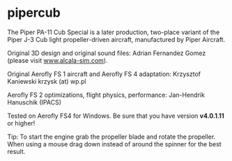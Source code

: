 # pipercub
The Piper PA-11 Cub Special is a later production, two-place variant of the Piper J-3 Cub light propeller-driven aircraft, manufactured by Piper Aircraft. 	

Original 3D design and original sound files:
Adrian Fernandez Gomez (please visit www.alcala-sim.com).

Original Aerofly FS 1 aircraft and Aerofly FS 4 adaptation:
Krzysztof Kaniewski krzysk (at) wp.pl

Aerofly FS 2 optimizations, flight physics, performance:
Jan-Hendrik Hanuschik (IPACS)

Tested on Aerofly FS4 for Windows. Be sure that you have version <b>v4.0.1.11</b> or higher!

Tip:
To start the engine grab the propeller blade and rotate the propeller. When using a mouse drag down instead of around the spinner for the best result.
